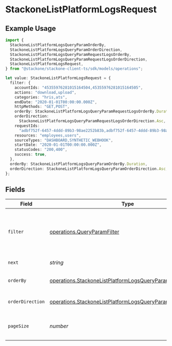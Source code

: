 # StackoneListPlatformLogsRequest

## Example Usage

```typescript
import {
  StackoneListPlatformLogsQueryParamOrderBy,
  StackoneListPlatformLogsQueryParamOrderDirection,
  StackoneListPlatformLogsQueryParamRequestLogsOrderBy,
  StackoneListPlatformLogsQueryParamRequestLogsOrderDirection,
  StackoneListPlatformLogsRequest,
} from "@stackone/stackone-client-ts/sdk/models/operations";

let value: StackoneListPlatformLogsRequest = {
  filter: {
    accountIds: "45355976281015164504,45355976281015164505",
    actions: "download,upload",
    categories: "hris,ats",
    endDate: "2020-01-01T00:00:00.000Z",
    httpMethods: "GET,POST",
    orderBy: StackoneListPlatformLogsQueryParamRequestLogsOrderBy.Duration,
    orderDirection:
      StackoneListPlatformLogsQueryParamRequestLogsOrderDirection.Asc,
    requestIds:
      "adbf752f-6457-4ddd-89b3-98ae2252b83b,adbf752f-6457-4ddd-89b3-98ae2252b83c",
    resources: "employees,users",
    sourceTypes: "DASHBOARD,SYNTHETIC_WEBHOOK",
    startDate: "2020-01-01T00:00:00.000Z",
    statusCodes: "200,400",
    success: true,
  },
  orderBy: StackoneListPlatformLogsQueryParamOrderBy.Duration,
  orderDirection: StackoneListPlatformLogsQueryParamOrderDirection.Asc,
};
```

## Fields

| Field                                                                                                                                             | Type                                                                                                                                              | Required                                                                                                                                          | Description                                                                                                                                       | Example                                                                                                                                           |
| ------------------------------------------------------------------------------------------------------------------------------------------------- | ------------------------------------------------------------------------------------------------------------------------------------------------- | ------------------------------------------------------------------------------------------------------------------------------------------------- | ------------------------------------------------------------------------------------------------------------------------------------------------- | ------------------------------------------------------------------------------------------------------------------------------------------------- |
| `filter`                                                                                                                                          | [operations.QueryParamFilter](../../../sdk/models/operations/queryparamfilter.md)                                                                 | :heavy_minus_sign:                                                                                                                                | Filter parameters that allow greater customisation of the list response                                                                           |                                                                                                                                                   |
| `next`                                                                                                                                            | *string*                                                                                                                                          | :heavy_minus_sign:                                                                                                                                | The unified cursor                                                                                                                                |                                                                                                                                                   |
| `orderBy`                                                                                                                                         | [operations.StackoneListPlatformLogsQueryParamOrderBy](../../../sdk/models/operations/stackonelistplatformlogsqueryparamorderby.md)               | :heavy_minus_sign:                                                                                                                                | The field to order the results by.                                                                                                                | created_at                                                                                                                                        |
| `orderDirection`                                                                                                                                  | [operations.StackoneListPlatformLogsQueryParamOrderDirection](../../../sdk/models/operations/stackonelistplatformlogsqueryparamorderdirection.md) | :heavy_minus_sign:                                                                                                                                | The direction to order the results by.                                                                                                            | asc                                                                                                                                               |
| `pageSize`                                                                                                                                        | *number*                                                                                                                                          | :heavy_minus_sign:                                                                                                                                | The number of results per page (default value is 25)                                                                                              |                                                                                                                                                   |